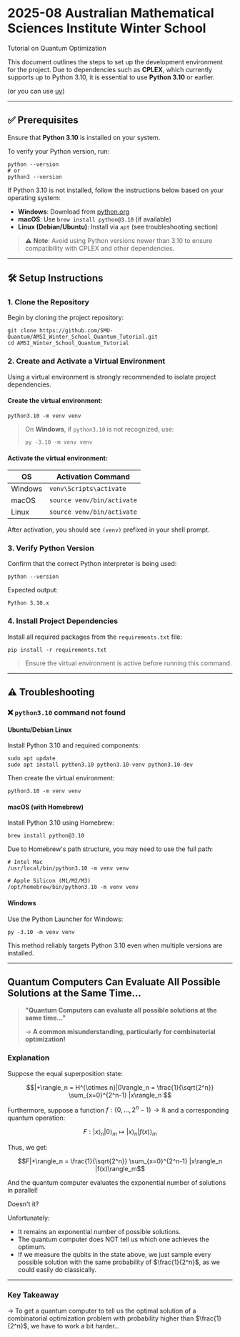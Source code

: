 # 2025-08 Australian Mathematical Sciences Institute Winter School
Tutorial on Quantum Optimization

This document outlines the steps to set up the development environment for the project. Due to dependencies such as **CPLEX**, which currently supports up to Python 3.10, it is essential to use **Python 3.10** or earlier.

(or you can use [uv](https://github.com/SMU-Quantum/AMSI_Winter_School_Quantum_Tutorial/blob/main/how_to_use_uv.md))

---

## ✅ Prerequisites

Ensure that **Python 3.10** is installed on your system.

To verify your Python version, run:

    python --version
    # or
    python3 --version

If Python 3.10 is not installed, follow the instructions below based on your operating system:

- **Windows**: Download from [python.org](https://www.python.org/downloads/)
- **macOS**: Use `brew install python@3.10` (if available)
- **Linux (Debian/Ubuntu)**: Install via `apt` (see troubleshooting section)

> ⚠️ **Note**: Avoid using Python versions newer than 3.10 to ensure compatibility with CPLEX and other dependencies.

---

## 🛠️ Setup Instructions

### 1. Clone the Repository

Begin by cloning the project repository:

    git clone https://github.com/SMU-Quantum/AMSI_Winter_School_Quantum_Tutorial.git
    cd AMSI_Winter_School_Quantum_Tutorial

### 2. Create and Activate a Virtual Environment

Using a virtual environment is strongly recommended to isolate project dependencies.

#### Create the virtual environment:

    python3.10 -m venv venv

> On **Windows**, if `python3.10` is not recognized, use:  
> 
>     py -3.10 -m venv venv

#### Activate the virtual environment:

| OS       | Activation Command               |
|---------|----------------------------------|
| Windows | `venv\Scripts\activate`          |
| macOS   | `source venv/bin/activate`       |
| Linux   | `source venv/bin/activate`       |

After activation, you should see `(venv)` prefixed in your shell prompt.

### 3. Verify Python Version

Confirm that the correct Python interpreter is being used:

    python --version

Expected output:
    
    Python 3.10.x

### 4. Install Project Dependencies

Install all required packages from the `requirements.txt` file:

    pip install -r requirements.txt

> Ensure the virtual environment is active before running this command.

---

## ⚠️ Troubleshooting

### ❌ `python3.10` command not found

#### Ubuntu/Debian Linux

Install Python 3.10 and required components:

    sudo apt update
    sudo apt install python3.10 python3.10-venv python3.10-dev

Then create the virtual environment:

    python3.10 -m venv venv

#### macOS (with Homebrew)

Install Python 3.10 using Homebrew:

    brew install python@3.10

Due to Homebrew's path structure, you may need to use the full path:

    # Intel Mac
    /usr/local/bin/python3.10 -m venv venv

    # Apple Silicon (M1/M2/M3)
    /opt/homebrew/bin/python3.10 -m venv venv

#### Windows

Use the Python Launcher for Windows:

    py -3.10 -m venv venv

This method reliably targets Python 3.10 even when multiple versions are installed.

---



## Quantum Computers Can Evaluate All Possible Solutions at the Same Time...

> **"Quantum Computers can evaluate all possible solutions at the same time..."**
>
> → **A common misunderstanding, particularly for combinatorial optimization!**

### Explanation

Suppose the equal superposition state:

$$|+\rangle_n = H^{\otimes n}|0\rangle_n = \frac{1}{\sqrt{2^n}} \sum_{x=0}^{2^n-1} |x\rangle_n $$

Furthermore, suppose a function $f: \{0, \dots, 2^n - 1\} \to \mathbb{R}$ and a corresponding quantum operation:

$$ F: |x\rangle_n |0\rangle_m \mapsto |x\rangle_n |f(x)\rangle_m $$

Thus, we get:

$$F|+\rangle_n = \frac{1}{\sqrt{2^n}} \sum_{x=0}^{2^n-1} |x\rangle_n |f(x)\rangle_m$$

And the quantum computer evaluates the exponential number of solutions in parallel!

Doesn't it?

Unfortunately:
- It remains an exponential number of possible solutions.
- The quantum computer does NOT tell us which one achieves the optimum.
- If we measure the qubits in the state above, we just sample every possible solution with the same probability of $\frac{1}{2^n}$, as we could easily do classically.

---

### Key Takeaway

→ To get a quantum computer to tell us the optimal solution of a combinatorial optimization problem with probability higher than $\frac{1}{2^n}$, we have to work a bit harder...